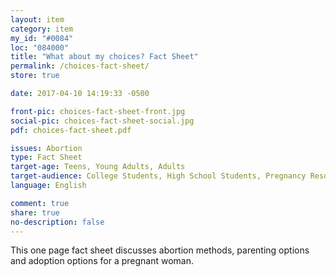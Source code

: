 ```yaml
---
layout: item
category: item
my_id: "#0084"
loc: "084000"
title: "What about my choices? Fact Sheet"
permalink: /choices-fact-sheet/
store: true

date: 2017-04-10 14:19:33 -0500

front-pic: choices-fact-sheet-front.jpg
social-pic: choices-fact-sheet-social.jpg
pdf: choices-fact-sheet.pdf

issues: Abortion
type: Fact Sheet
target-age: Teens, Young Adults, Adults
target-audience: College Students, High School Students, Pregnancy Resource Center, Sidewalk Counselors, Unintended Pregnancy
language: English

comment: true
share: true
no-description: false
---
```

This one page fact sheet discusses abortion methods, parenting options and adoption options for a pregnant woman.
